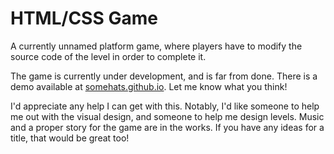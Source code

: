 HTML/CSS Game
=============

A currently unnamed platform game, where players have to modify the source
code of the level in order to complete it.

The game is currently under development, and is far from done. There is a demo
available at [somehats.github.io](http://somehats.github.io/html-css-game/public).
Let me know what you think!

I'd appreciate any help I can get with this. Notably, I'd like someone to help
me out with the visual design, and someone to help me design levels. Music and
a proper story for the game are in the works. If you have any ideas for a title,
that would be great too!

